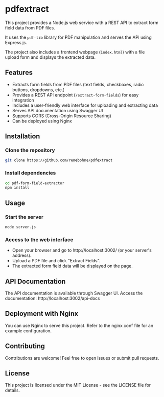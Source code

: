 # pdfextract

This project provides a Node.js web service with a REST API to extract form field data from PDF files. 

It uses the `pdf-lib` library for PDF manipulation and serves the API using Express.js. 

The project also includes a frontend webpage (`index.html`) with a file upload form and displays the extracted data.

## Features

* Extracts form fields from PDF files (text fields, checkboxes, radio buttons, dropdowns, etc.)
* Provides a REST API endpoint (`/extract-form-fields`) for easy integration
* Includes a user-friendly web interface for uploading and extracting data
* Serves API documentation using Swagger UI
* Supports CORS (Cross-Origin Resource Sharing)
* Can be deployed using Nginx

## Installation

### Clone the repository

```bash
git clone https://github.com/renebohne/pdfextract
```

### Install dependencies

```bash
cd pdf-form-field-extractor
npm install
```

## Usage

### Start the server

```bash
node server.js
```

### Access to the web interface

* Open your browser and go to http://localhost:3002/ (or your server's address).
* Upload a PDF file and click "Extract Fields".
* The extracted form field data will be displayed on the page.


## API Documentation

The API documentation is available through Swagger UI.
Access the documentation: http://localhost:3002/api-docs

## Deployment with Nginx

You can use Nginx to serve this project. Refer to the nginx.conf file for an example configuration.

## Contributing

Contributions are welcome! Feel free to open issues or submit pull requests.

## License

This project is licensed under the MIT License - see the LICENSE file for details. 